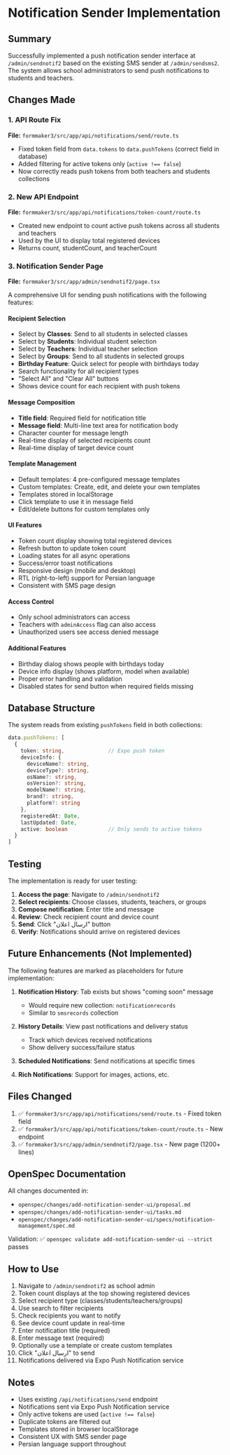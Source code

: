 # Notification Sender Implementation

## Summary

Successfully implemented a push notification sender interface at `/admin/sendnotif2` based on the existing SMS sender at `/admin/sendsms2`. The system allows school administrators to send push notifications to students and teachers.

## Changes Made

### 1. API Route Fix
**File:** `formmaker3/src/app/api/notifications/send/route.ts`

- Fixed token field from `data.tokens` to `data.pushTokens` (correct field in database)
- Added filtering for active tokens only (`active !== false`)
- Now correctly reads push tokens from both teachers and students collections

### 2. New API Endpoint
**File:** `formmaker3/src/app/api/notifications/token-count/route.ts`

- Created new endpoint to count active push tokens across all students and teachers
- Used by the UI to display total registered devices
- Returns count, studentCount, and teacherCount

### 3. Notification Sender Page
**File:** `formmaker3/src/app/admin/sendnotif2/page.tsx`

A comprehensive UI for sending push notifications with the following features:

#### Recipient Selection
- Select by **Classes**: Send to all students in selected classes
- Select by **Students**: Individual student selection
- Select by **Teachers**: Individual teacher selection
- Select by **Groups**: Send to all students in selected groups
- **Birthday Feature**: Quick select for people with birthdays today
- Search functionality for all recipient types
- "Select All" and "Clear All" buttons
- Shows device count for each recipient with push tokens

#### Message Composition
- **Title field**: Required field for notification title
- **Message field**: Multi-line text area for notification body
- Character counter for message length
- Real-time display of selected recipients count
- Real-time display of target device count

#### Template Management
- Default templates: 4 pre-configured message templates
- Custom templates: Create, edit, and delete your own templates
- Templates stored in localStorage
- Click template to use it in message field
- Edit/delete buttons for custom templates only

#### UI Features
- Token count display showing total registered devices
- Refresh button to update token count
- Loading states for all async operations
- Success/error toast notifications
- Responsive design (mobile and desktop)
- RTL (right-to-left) support for Persian language
- Consistent with SMS page design

#### Access Control
- Only school administrators can access
- Teachers with `adminAccess` flag can also access
- Unauthorized users see access denied message

#### Additional Features
- Birthday dialog shows people with birthdays today
- Device info display (shows platform, model when available)
- Proper error handling and validation
- Disabled states for send button when required fields missing

## Database Structure

The system reads from existing `pushTokens` field in both collections:

```typescript
data.pushTokens: [
  {
    token: string,              // Expo push token
    deviceInfo: {
      deviceName?: string,
      deviceType?: string,
      osName?: string,
      osVersion?: string,
      modelName?: string,
      brand?: string,
      platform?: string
    },
    registeredAt: Date,
    lastUpdated: Date,
    active: boolean             // Only sends to active tokens
  }
]
```

## Testing

The implementation is ready for user testing:

1. **Access the page**: Navigate to `/admin/sendnotif2`
2. **Select recipients**: Choose classes, students, teachers, or groups
3. **Compose notification**: Enter title and message
4. **Review**: Check recipient count and device count
5. **Send**: Click "ارسال اعلان" button
6. **Verify**: Notifications should arrive on registered devices

## Future Enhancements (Not Implemented)

The following features are marked as placeholders for future implementation:

1. **Notification History**: Tab exists but shows "coming soon" message
   - Would require new collection: `notificationrecords`
   - Similar to `smsrecords` collection

2. **History Details**: View past notifications and delivery status
   - Track which devices received notifications
   - Show delivery success/failure status

3. **Scheduled Notifications**: Send notifications at specific times

4. **Rich Notifications**: Support for images, actions, etc.

## Files Changed

1. ✅ `formmaker3/src/app/api/notifications/send/route.ts` - Fixed token field
2. ✅ `formmaker3/src/app/api/notifications/token-count/route.ts` - New endpoint
3. ✅ `formmaker3/src/app/admin/sendnotif2/page.tsx` - New page (1200+ lines)

## OpenSpec Documentation

All changes documented in:
- `openspec/changes/add-notification-sender-ui/proposal.md`
- `openspec/changes/add-notification-sender-ui/tasks.md`
- `openspec/changes/add-notification-sender-ui/specs/notification-management/spec.md`

Validation: ✅ `openspec validate add-notification-sender-ui --strict` passes

## How to Use

1. Navigate to `/admin/sendnotif2` as school admin
2. Token count displays at the top showing registered devices
3. Select recipient type (classes/students/teachers/groups)
4. Use search to filter recipients
5. Check recipients you want to notify
6. See device count update in real-time
7. Enter notification title (required)
8. Enter message text (required)
9. Optionally use a template or create custom templates
10. Click "ارسال اعلان" to send
11. Notifications delivered via Expo Push Notification service

## Notes

- Uses existing `/api/notifications/send` endpoint
- Notifications sent via Expo Push Notification service
- Only active tokens are used (`active !== false`)
- Duplicate tokens are filtered out
- Templates stored in browser localStorage
- Consistent UX with SMS sender page
- Persian language support throughout


